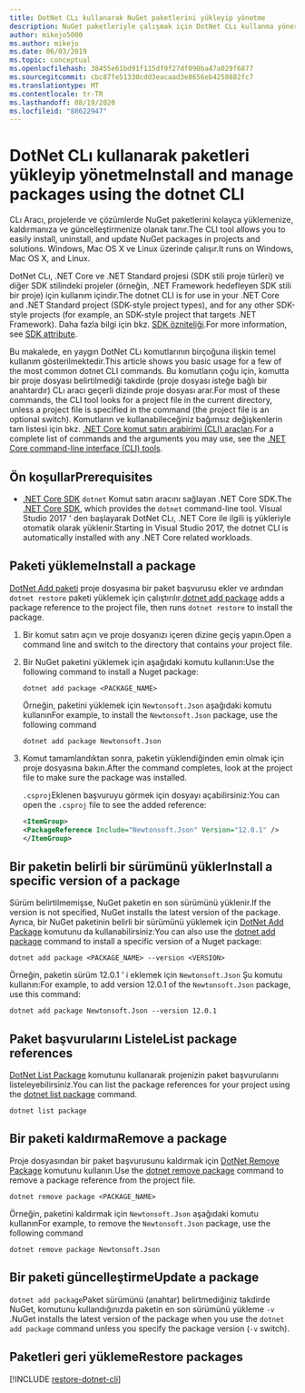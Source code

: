 ```yaml
---
title: DotNet CLı kullanarak NuGet paketlerini yükleyip yönetme
description: NuGet paketleriyle çalışmak için DotNet CLı kullanma yönergeleri.
author: mikejo5000
ms.author: mikejo
ms.date: 06/03/2019
ms.topic: conceptual
ms.openlocfilehash: 38455e61bd91f115df9f27df090ba47a029f6877
ms.sourcegitcommit: cbc87fe51330cdd3eacaad3e8656eb4258882fc7
ms.translationtype: MT
ms.contentlocale: tr-TR
ms.lasthandoff: 08/19/2020
ms.locfileid: "88622947"
---
```

# <a name="install-and-manage-packages-using-the-dotnet-cli"></a><span data-ttu-id="01452-103">DotNet CLı kullanarak paketleri yükleyip yönetme</span><span class="sxs-lookup"><span data-stu-id="01452-103">Install and manage packages using the dotnet CLI</span></span>

<span data-ttu-id="01452-104">CLı Aracı, projelerde ve çözümlerde NuGet paketlerini kolayca yüklemenize, kaldırmanıza ve güncelleştirmenize olanak tanır.</span><span class="sxs-lookup"><span data-stu-id="01452-104">The CLI tool allows you to easily install, uninstall, and update NuGet packages in projects and solutions.</span></span> <span data-ttu-id="01452-105">Windows, Mac OS X ve Linux üzerinde çalışır.</span><span class="sxs-lookup"><span data-stu-id="01452-105">It runs on Windows, Mac OS X, and Linux.</span></span>

<span data-ttu-id="01452-106">DotNet CLı, .NET Core ve .NET Standard projesi (SDK stili proje türleri) ve diğer SDK stilindeki projeler (örneğin, .NET Framework hedefleyen SDK stili bir proje) için kullanım içindir.</span><span class="sxs-lookup"><span data-stu-id="01452-106">The dotnet CLI is for use in your .NET Core and .NET Standard project (SDK-style project types), and for any other SDK-style projects (for example, an SDK-style project that targets .NET Framework).</span></span> <span data-ttu-id="01452-107">Daha fazla bilgi için bkz. [SDK özniteliği](/dotnet/core/tools/csproj#additions).</span><span class="sxs-lookup"><span data-stu-id="01452-107">For more information, see [SDK attribute](/dotnet/core/tools/csproj#additions).</span></span>

<span data-ttu-id="01452-108">Bu makalede, en yaygın DotNet CLı komutlarının birçoğuna ilişkin temel kullanım gösterilmektedir.</span><span class="sxs-lookup"><span data-stu-id="01452-108">This article shows you basic usage for a few of the most common dotnet CLI commands.</span></span> <span data-ttu-id="01452-109">Bu komutların çoğu için, komutta bir proje dosyası belirtilmediği takdirde (proje dosyası isteğe bağlı bir anahtardır) CLı aracı geçerli dizinde proje dosyası arar.</span><span class="sxs-lookup"><span data-stu-id="01452-109">For most of these commands, the CLI tool looks for a project file in the current directory, unless a project file is specified in the command (the project file is an optional switch).</span></span> <span data-ttu-id="01452-110">Komutların ve kullanabileceğiniz bağımsız değişkenlerin tam listesi için bkz. [.NET Core komut satırı arabirimi (CLI) araçları](../reference/dotnet-commands.md).</span><span class="sxs-lookup"><span data-stu-id="01452-110">For a complete list of commands and the arguments you may use, see the [.NET Core command-line interface (CLI) tools](../reference/dotnet-commands.md).</span></span>

## <a name="prerequisites"></a><span data-ttu-id="01452-111">Ön koşullar</span><span class="sxs-lookup"><span data-stu-id="01452-111">Prerequisites</span></span>

- <span data-ttu-id="01452-112">[.NET Core SDK](https://www.microsoft.com/net/download/) `dotnet` Komut satırı aracını sağlayan .NET Core SDK.</span><span class="sxs-lookup"><span data-stu-id="01452-112">The [.NET Core SDK](https://www.microsoft.com/net/download/), which provides the `dotnet` command-line tool.</span></span> <span data-ttu-id="01452-113">Visual Studio 2017 ' den başlayarak DotNet CLı, .NET Core ile ilgili iş yükleriyle otomatik olarak yüklenir.</span><span class="sxs-lookup"><span data-stu-id="01452-113">Starting in Visual Studio 2017, the dotnet CLI is automatically installed with any .NET Core related workloads.</span></span>

## <a name="install-a-package"></a><span data-ttu-id="01452-114">Paketi yükleme</span><span class="sxs-lookup"><span data-stu-id="01452-114">Install a package</span></span>

<span data-ttu-id="01452-115">[DotNet Add paketi](/dotnet/core/tools/dotnet-add-package?tabs=netcore2x) proje dosyasına bir paket başvurusu ekler ve ardından `dotnet restore` paketi yüklemek için çalıştırılır.</span><span class="sxs-lookup"><span data-stu-id="01452-115">[dotnet add package](/dotnet/core/tools/dotnet-add-package?tabs=netcore2x) adds a package reference to the project file, then runs `dotnet restore` to install the package.</span></span>

1. <span data-ttu-id="01452-116">Bir komut satırı açın ve proje dosyanızı içeren dizine geçiş yapın.</span><span class="sxs-lookup"><span data-stu-id="01452-116">Open a command line and switch to the directory that contains your project file.</span></span>

2. <span data-ttu-id="01452-117">Bir NuGet paketini yüklemek için aşağıdaki komutu kullanın:</span><span class="sxs-lookup"><span data-stu-id="01452-117">Use the following command to install a Nuget package:</span></span>

    ```dotnetcli
    dotnet add package <PACKAGE_NAME>
    ```

    <span data-ttu-id="01452-118">Örneğin, paketini yüklemek için `Newtonsoft.Json` aşağıdaki komutu kullanın</span><span class="sxs-lookup"><span data-stu-id="01452-118">For example, to install the `Newtonsoft.Json` package, use the following command</span></span>

    ```dotnetcli
    dotnet add package Newtonsoft.Json
    ```

3. <span data-ttu-id="01452-119">Komut tamamlandıktan sonra, paketin yüklendiğinden emin olmak için proje dosyasına bakın.</span><span class="sxs-lookup"><span data-stu-id="01452-119">After the command completes, look at the project file to make sure the package was installed.</span></span>

   <span data-ttu-id="01452-120">`.csproj`Eklenen başvuruyu görmek için dosyayı açabilirsiniz:</span><span class="sxs-lookup"><span data-stu-id="01452-120">You can open the `.csproj` file to see the added reference:</span></span>

    ```xml
   <ItemGroup>
    <PackageReference Include="Newtonsoft.Json" Version="12.0.1" />
   </ItemGroup>
    ```

## <a name="install-a-specific-version-of-a-package"></a><span data-ttu-id="01452-121">Bir paketin belirli bir sürümünü yükler</span><span class="sxs-lookup"><span data-stu-id="01452-121">Install a specific version of a package</span></span>

<span data-ttu-id="01452-122">Sürüm belirtilmemişse, NuGet paketin en son sürümünü yüklenir.</span><span class="sxs-lookup"><span data-stu-id="01452-122">If the version is not specified, NuGet installs the latest version of the package.</span></span> <span data-ttu-id="01452-123">Ayrıca, bir NuGet paketinin belirli bir sürümünü yüklemek için [DotNet Add Package](/dotnet/core/tools/dotnet-add-package?tabs=netcore2x) komutunu da kullanabilirsiniz:</span><span class="sxs-lookup"><span data-stu-id="01452-123">You can also use the [dotnet add package](/dotnet/core/tools/dotnet-add-package?tabs=netcore2x) command to install a specific version of a Nuget package:</span></span>

```dotnetcli
dotnet add package <PACKAGE_NAME> --version <VERSION>
```

<span data-ttu-id="01452-124">Örneğin, paketin sürüm 12.0.1 ' i eklemek için `Newtonsoft.Json` Şu komutu kullanın:</span><span class="sxs-lookup"><span data-stu-id="01452-124">For example, to add version 12.0.1 of the `Newtonsoft.Json` package, use this command:</span></span>

```dotnetcli
dotnet add package Newtonsoft.Json --version 12.0.1
```

## <a name="list-package-references"></a><span data-ttu-id="01452-125">Paket başvurularını Listele</span><span class="sxs-lookup"><span data-stu-id="01452-125">List package references</span></span>

<span data-ttu-id="01452-126">[DotNet List Package](/dotnet/core/tools/dotnet-list-package?tabs=netcore2x) komutunu kullanarak projenizin paket başvurularını listeleyebilirsiniz.</span><span class="sxs-lookup"><span data-stu-id="01452-126">You can list the package references for your project using the [dotnet list package](/dotnet/core/tools/dotnet-list-package?tabs=netcore2x) command.</span></span>

```dotnetcli
dotnet list package
```

## <a name="remove-a-package"></a><span data-ttu-id="01452-127">Bir paketi kaldırma</span><span class="sxs-lookup"><span data-stu-id="01452-127">Remove a package</span></span>

<span data-ttu-id="01452-128">Proje dosyasından bir paket başvurusunu kaldırmak için [DotNet Remove Package](/dotnet/core/tools/dotnet-remove-package?tabs=netcore2x) komutunu kullanın.</span><span class="sxs-lookup"><span data-stu-id="01452-128">Use the [dotnet remove package](/dotnet/core/tools/dotnet-remove-package?tabs=netcore2x) command to remove a package reference from the project file.</span></span>

```dotnetcli
dotnet remove package <PACKAGE_NAME>
```

<span data-ttu-id="01452-129">Örneğin, paketini kaldırmak için `Newtonsoft.Json` aşağıdaki komutu kullanın</span><span class="sxs-lookup"><span data-stu-id="01452-129">For example, to remove the `Newtonsoft.Json` package, use the following command</span></span>

```dotnetcli
dotnet remove package Newtonsoft.Json
```

## <a name="update-a-package"></a><span data-ttu-id="01452-130">Bir paketi güncelleştirme</span><span class="sxs-lookup"><span data-stu-id="01452-130">Update a package</span></span>

<span data-ttu-id="01452-131">`dotnet add package`Paket sürümünü (anahtar) belirtmediğiniz takdirde NuGet, komutunu kullandığınızda paketin en son sürümünü yükleme `-v` .</span><span class="sxs-lookup"><span data-stu-id="01452-131">NuGet installs the latest version of the package when you use the `dotnet add package` command unless you specify the package version (`-v` switch).</span></span>

## <a name="restore-packages"></a><span data-ttu-id="01452-132">Paketleri geri yükleme</span><span class="sxs-lookup"><span data-stu-id="01452-132">Restore packages</span></span>

[!INCLUDE [restore-dotnet-cli](includes/restore-dotnet-cli.md)]
